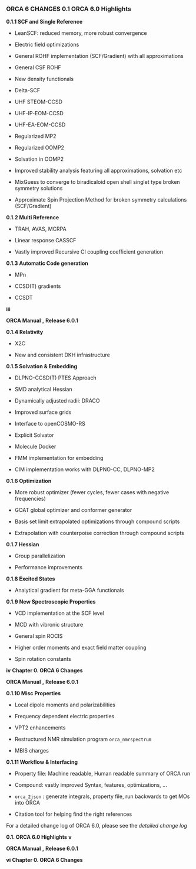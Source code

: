 ### **ORCA 6 CHANGES** **0.1 ORCA 6.0 Highlights**

**0.1.1 SCF and Single Reference**

  - LeanSCF: reduced memory, more robust convergence

  - Electric field optimizations

  - General ROHF implementation (SCF/Gradient) with all approximations

  - General CSF ROHF

  - New density functionals

  - Delta-SCF

  - UHF STEOM-CCSD

  - UHF-IP-EOM-CCSD

  - UHF-EA-EOM-CCSD

  - Regularized MP2

  - Regularized OOMP2

  - Solvation in OOMP2

  - Improved stability analysis featuring all approximations, solvation etc

  - MixGuess to converge to biradicaloid open shell singlet type broken symmetry solutions

  - Approximate Spin Projection Method for broken symmetry calculations (SCF/Gradient)

**0.1.2 Multi Reference**

  - TRAH, AVAS, MCRPA

  - Linear response CASSCF

  - Vastly improved Recursive CI coupling coefficient generation

**0.1.3 Automatic Code generation**

  - MPn

  - CCSD(T) gradients

  - CCSDT

**iii**

**ORCA Manual** **,** **Release 6.0.1**

**0.1.4 Relativity**

  - X2C

  - New and consistent DKH infrastructure

**0.1.5 Solvation & Embedding**

  - DLPNO-CCSD(T) PTES Approach

  - SMD analytical Hessian

  - Dynamically adjusted radii: DRACO

  - Improved surface grids

  - Interface to openCOSMO-RS

  - Explicit Solvator

  - Molecule Docker

  - FMM implementation for embedding

  - CIM implementation works with DLPNO-CC, DLPNO-MP2

**0.1.6 Optimization**

  - More robust optimizer (fewer cycles, fewer cases with negative frequencies)

  - GOAT global optimizer and conformer generator

  - Basis set limit extrapolated optimizations through compound scripts

  - Extrapolation with counterpoise correction through compound scripts

**0.1.7 Hessian**

  - Group parallelization

  - Performance improvements

**0.1.8 Excited States**

  - Analytical gradient for meta-GGA functionals

**0.1.9 New Spectroscopic Properties**

  - VCD implementation at the SCF level

  - MCD with vibronic structure

  - General spin ROCIS

  - Higher order moments and exact field matter coupling

  - Spin rotation constants

**iv** **Chapter 0. ORCA 6 Changes**

**ORCA Manual** **,** **Release 6.0.1**

**0.1.10 Misc Properties**

  - Local dipole moments and polarizabilities

  - Frequency dependent electric properties

  - VPT2 enhancements

  - Restructured NMR simulation program `orca_nmrspectrum`

  - MBIS charges

**0.1.11 Workflow & Interfacing**

  - Property file: Machine readable, Human readable summary of ORCA run

  - Compound: vastly improved Syntax, features, optimizations, ...

   - `orca_2json` : generate integrals, property file, run backwards to get MOs into ORCA

  - Citation tool for helping find the right references

For a detailed change log of ORCA 6.0, please see the *detailed change log*

**0.1. ORCA 6.0 Highlights** **v**

**ORCA Manual** **,** **Release 6.0.1**

**vi** **Chapter 0. ORCA 6 Changes**
